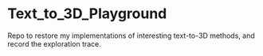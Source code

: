 # Text_to_3D_Playground
Repo to restore my implementations of interesting text-to-3D methods, and record the exploration trace.

